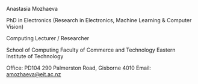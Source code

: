 Anastasia Mozhaeva

PhD in Electronics (Research in Electronics, Machine Learning & Computer Vision)

Computing Lecturer / Researcher

School of Computing Faculty of Commerce and Technology Eastern Institute of Technology

Office: PD104 290 Palmerston Road, Gisborne 4010 Email: amozhaeva@eit.ac.nz
